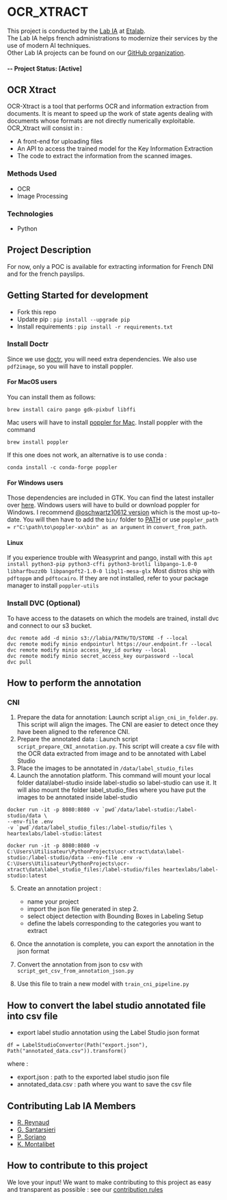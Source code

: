 OCR_XTRACT
====

This project is conducted by the [Lab IA](https://www.etalab.gouv.fr/datasciences-et-intelligence-artificielle) at [Etalab](https://www.etalab.gouv.fr/).  
The Lab IA helps french administrations to modernize their services by the use of modern AI techniques.  
Other Lab IA projects can be found on our [GitHub organization](https://github.com/etalab-ia/). 

#### -- Project Status: [Active]

## OCR Xtract
OCR-Xtract is a tool that performs OCR and information extraction from documents. It is meant to speed up the work of state agents dealing with documents whose formats are not directly numerically exploitable. OCR_Xtract will consist in :
- A front-end for uploading files 
- An API to access the trained model for the Key Information Extraction
- The code to extract the information from the scanned images. 

### Methods Used
* OCR
* Image Processing


### Technologies 
* Python

## Project Description 
For now, only a POC is available for extracting information for French DNI and for the french payslips. 

## Getting Started for development
* Fork this repo
* Update pip : `pip install --upgrade pip`
* Install requirements : `pip install -r requirements.txt`

### Install Doctr
Since we use [doctr](https://mindee.github.io/doctr/), you will need extra dependencies.
We also use `pdf2image`, so you will have to install poppler. 

#### For MacOS users
You can install them as follows:
```shell
brew install cairo pango gdk-pixbuf libffi
```
Mac users will have to install [poppler for Mac](http://macappstore.org/poppler/).
Install poppler with the command 
```shell
brew install poppler
``` 
If this one does not work, an alternative is to use conda : 
```shell
conda install -c conda-forge poppler
``` 


#### For Windows users
Those dependencies are included in GTK. You can find the latest installer over [here](https://github.com/tschoonj/GTK-for-Windows-Runtime-Environment-Installer/releases).
Windows users will have to build or download poppler for Windows. I recommend [@oschwartz10612 version](https://github.com/oschwartz10612/poppler-windows/releases/) which is the most up-to-date. You will then have to add the `bin/` folder to [PATH](https://www.architectryan.com/2018/03/17/add-to-the-path-on-windows-10/) or use `poppler_path = r"C:\path\to\poppler-xx\bin" as an argument` in `convert_from_path`.

#### Linux
If you experience trouble with Weasyprint and pango, install with this
```apt install python3-pip python3-cffi python3-brotli libpango-1.0-0 libharfbuzz0b libpangoft2-1.0-0 libgl1-mesa-glx```
Most distros ship with `pdftoppm` and `pdftocairo`. If they are not installed, refer to your package manager to install `poppler-utils`

### Install DVC (Optional)
To have access to the datasets on which the models are trained, install dvc and connect to our s3 bucket.

```shell
dvc remote add -d minio s3://labia/PATH/TO/STORE -f --local
dvc remote modify minio endpointurl https://our.endpoint.fr --local
dvc remote modify minio access_key_id ourkey --local
dvc remote modify minio secret_access_key ourpassword --local
dvc pull
```


## How to perform the annotation
### CNI 
1. Prepare the data for annotation: 
   Launch script `align_cni_in_folder.py`. This script will align the images. The CNI are easier to detect once they have been aligned to the reference CNI.
2. Prepare the annotated data : 
   Launch script `script_prepare_CNI_annotation.py`. This script will create a csv file with the OCR data extracted from image and to be annotated with Label Studio
3. Place the images to be annotated in `/data/label_studio_files` 
4. Launch the annotation platform. This command will mount your local folder data\label-studio inside label-studio so label-studio can use it. 
   It will also mount the folder label_studio_files where you have put the images to be annotated inside label-studio
```
docker run -it -p 8080:8080 -v `pwd`/data/label-studio:/label-studio/data \
--env-file .env
-v `pwd`/data/label_studio_files:/label-studio/files \
heartexlabs/label-studio:latest

docker run -it -p 8080:8080 -v C:\Users\Utilisateur\PythonProjects\ocr-xtract\data\label-studio:/label-studio/data --env-file .env -v C:\Users\Utilisateur\PythonProjects\ocr-xtract\data\label_studio_files:/label-studio/files heartexlabs/label-studio:latest
```

5. Create an annotation project :
   - name your project
   - import the json file generated in step 2.
   - select object detection with Bounding Boxes in Labeling Setup
   - define the labels corresponding to the categories you want to extract 

5. Once the annotation is complete, you can export the annotation in the json format
6. Convert the annotation from json to csv with `script_get_csv_from_annotation_json.py`
7. Use this file to train a new model with ``train_cni_pipeline.py``

## How to convert the label studio annotated file into csv file 

- export label studio annotation using the Label Studio json format 

`df = LabelStudioConvertor(Path("export.json"), Path("annotated_data.csv")).transform()`

where : 
- export.json : path to the exported label studio json file
- annotated_data.csv : path where you want to save the csv file 


## Contributing Lab IA Members
* [R. Reynaud](https://github.com/rob192)
* [G. Santarsieri](https://github.com/giuliasantarsieri)
* [P. Soriano](https://github.com/psorianom)
* [K. Montalibet](https://github.com/orgs/etalab-ia/people/KimMontalibet)

## How to contribute to this project 
We love your input! We want to make contributing to this project as easy and transparent as possible : see our [contribution rules](https://github.com/etalab-ia/ocr-xtract/blob/master/.github/contributing.md)
